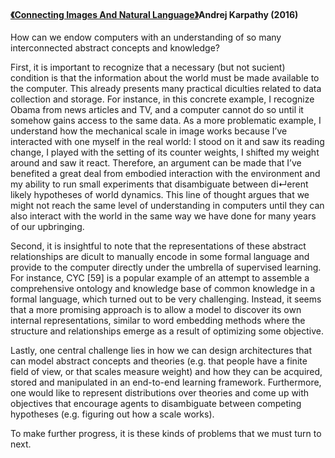 #### <a href="https://cs.stanford.edu/people/karpathy/main.pdf" target="_blank">《Connecting Images And Natural Language》</a>Andrej Karpathy (2016)

How can we endow computers with an understanding of so many interconnected abstract concepts and knowledge?  

First, it is important to recognize that a necessary (but not sucient) condition is that the information about the world must be made available to the computer. This already presents many practical diculties related to data collection and storage. For instance, in this concrete example, I recognize Obama from news articles and TV, and a computer cannot do so until it somehow gains access to the same data. As a more problematic example, I understand how the mechanical scale in image works because I’ve interacted with one myself in the real world: I stood on it and saw its reading change, I played with the setting of its counter weights, I shifted my weight around and saw it react. Therefore, an argument can be made that I’ve benefited a great deal from embodied interaction with the environment and my ability to run small experiments that disambiguate between di↵erent likely hypotheses of world dynamics. This line of thought argues that we might not reach the same level of understanding in computers until they can also interact with the world in the same way we have done for many years of our upbringing.  

Second, it is insightful to note that the representations of these abstract relationships are dicult to manually encode in some formal language and provide to the computer directly under the umbrella of supervised learning. For instance, CYC [59] is a popular example of an attempt to assemble a comprehensive ontology and knowledge base of common knowledge in a formal language, which turned out to be very challenging. Instead, it seems that a more promising approach is to allow a model to discover its own internal representations, similar to word embedding methods where the structure and relationships emerge as a result of optimizing some objective.  

Lastly, one central challenge lies in how we can design architectures that can model abstract concepts and theories (e.g. that people have a finite field of view, or that scales measure weight) and how they can be acquired, stored and manipulated in an end-to-end learning framework. Furthermore, one would like to represent distributions over theories and come up with objectives that encourage agents to disambiguate between competing hypotheses (e.g. figuring out how a scale works).

To make further progress, it is these kinds of problems that we must turn to next.
